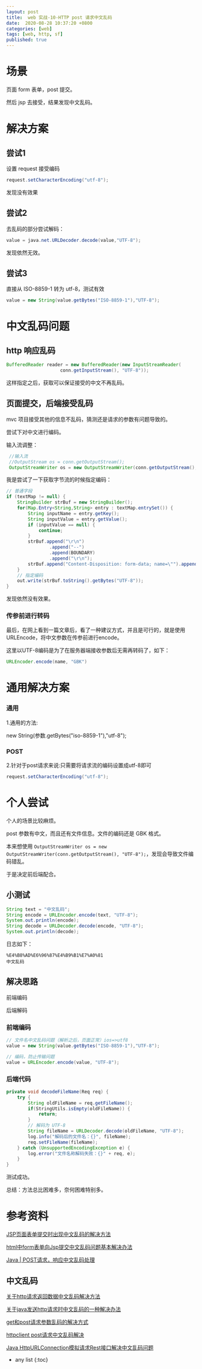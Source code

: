 ```yaml
---
layout: post
title:  web 实战-10-HTTP post 请求中文乱码
date:  2020-08-28 10:37:20 +0800
categories: [web]
tags: [web, http, sf]
published: true
---
```


# 场景

页面 form 表单，post 提交。

然后 jsp 去接受，结果发现中文乱码。

# 解决方案

## 尝试1

设置 request 接受编码

```java
request.setCharacterEncoding("utf-8");
```

发现没有效果

## 尝试2

去乱码的部分尝试解码：

```java
value = java.net.URLDecoder.decode(value,"UTF-8");
```

发现依然无效。

## 尝试3

直接从 ISO-8859-1 转为 utf-8，测试有效

```java
value = new String(value.getBytes("ISO-8859-1"),"UTF-8");
```


# 中文乱码问题

## http 响应乱码

```java
BufferedReader reader = new BufferedReader(new InputStreamReader(
                    conn.getInputStream(), "UTF-8"));
```

这样指定之后，获取可以保证接受的中文不再乱码。


## 页面提交，后端接受乱码

mvc 项目接受其他的信息不乱码，猜测还是请求的参数有问题导致的。

尝试下对中文进行编码。

输入流调整：

```java
 //输入流
 //OutputStream os = conn.getOutputStream();
 OutputStreamWriter os = new OutputStreamWriter(conn.getOutputStream(), "UTF-8");
```

我是尝试了一下获取字节流的时候指定编码：

```java
// 普通字段
if (textMap != null) {
    StringBuilder strBuf = new StringBuilder();
    for(Map.Entry<String,String> entry : textMap.entrySet()) {
        String inputName = entry.getKey();
        String inputValue = entry.getValue();
        if (inputValue == null) {
            continue;
        }
        strBuf.append("\r\n")
                .append("--")
                .append(BOUNDARY)
                .append("\r\n");
        strBuf.append("Content-Disposition: form-data; name=\"").append(inputName).append("\"\r\n\r\n").append(inputValue);
    }
    // 指定编码
    out.write(strBuf.toString().getBytes("UTF-8"));
}
```

发现依然没有效果。

### 传参前进行转码

最后，在网上看到一篇文章后，看了一种建议方式，并且是可行的，就是使用URLEncode，将中文参数在传参前进行encode。

这里以UTF-8编码是为了在服务器端接收参数后无需再转码了，如下：

```java
URLEncoder.encode(name, "GBK")
```

# 通用解决方案

### 通用

1.通用的方法:

new String(参数.getBytes("iso-8859-1"),"utf-8");

### POST

2.针对于post请求来说:只需要将请求流的编码设置成utf-8即可

```java
request.setCharacterEncoding("utf-8");
```

# 个人尝试

个人的场景比较麻烦。

post 参数有中文，而且还有文件信息。文件的编码还是 GBK 格式。

本来想使用 `OutputStreamWriter os = new OutputStreamWriter(conn.getOutputStream(), "UTF-8");`，发现会导致文件编码错乱。


于是决定前后端配合。

## 小测试

```java
String text = "中文乱码";
String encode = URLEncoder.encode(text, "UTF-8");
System.out.println(encode);
String decode = URLDecoder.decode(encode, "UTF-8");
System.out.println(decode);
```

日志如下：

```
%E4%B8%AD%E6%96%87%E4%B9%B1%E7%A0%81
中文乱码
```

## 解决思路

前端编码

后端解码

### 前端编码

```java
// 文件名中文乱码问题（解析之后，页面正常）ios=>utf8
value = new String(value.getBytes("ISO-8859-1"),"UTF-8");

// 编码，防止传输问题
value = URLEncoder.encode(value, "UTF-8");
```

### 后端代码

```java
private void decodeFileName(Req req) {
	try {
		String oldFileName = req.getFileName();
		if(StringUtils.isEmpty(oldFileName)) {
			return;
		}
		// 解码为 UTF-8
		String fileName = URLDecoder.decode(oldFileName, "UTF-8");
		log.info("解码后的文件名：{}", fileName);
		req.setFileName(fileName);
	} catch (UnsupportedEncodingException e) {
		log.error("文件名称解码失败：{}" + req, e);
	}
}
```

测试成功。

总结：方法总比困难多，奈何困难特别多。

# 参考资料

[JSP页面表单提交时出现中文乱码的解决方法](https://blog.csdn.net/shenlan18446744/article/details/25529679)

[html中form表单向Jsp提交中文乱码问题基本解决办法](https://blog.csdn.net/u012292938/article/details/49101081)

[Java | POST请求，响应中文乱码处理](https://blog.csdn.net/u012294515/article/details/84617140)

## 中文乱码

[关于http请求返回数据中文乱码解决方法](https://blog.csdn.net/qq_29332467/article/details/75006884)

[关于java发送http请求时中文乱码的一种解决办法](https://blog.csdn.net/qq_27361945/article/details/79099293)

[get和post请求参数乱码的解决方式](https://blog.csdn.net/mChenys/article/details/80908525)

[httpclient post请求中文乱码解决](https://cloud.tencent.com/developer/article/1453188)

[Java HttpURLConnection模拟请求Rest接口解决中文乱码问题](https://www.cnblogs.com/antis/p/7155810.html)

* any list
{:toc}